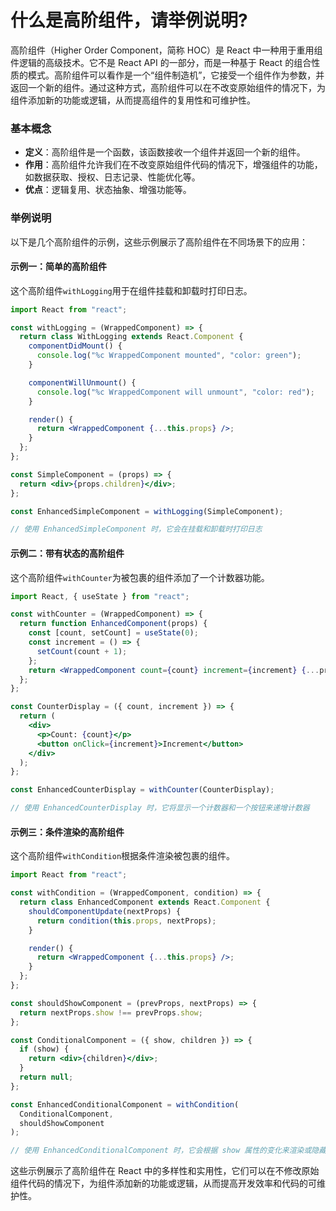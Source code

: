 # 什么是高阶组件，请举例说明?

高阶组件（Higher Order Component，简称 HOC）是 React 中一种用于重用组件逻辑的高级技术。它不是 React API 的一部分，而是一种基于 React 的组合性质的模式。高阶组件可以看作是一个“组件制造机”，它接受一个组件作为参数，并返回一个新的组件。通过这种方式，高阶组件可以在不改变原始组件的情况下，为组件添加新的功能或逻辑，从而提高组件的复用性和可维护性。

### 基本概念

- **定义**：高阶组件是一个函数，该函数接收一个组件并返回一个新的组件。
- **作用**：高阶组件允许我们在不改变原始组件代码的情况下，增强组件的功能，如数据获取、授权、日志记录、性能优化等。
- **优点**：逻辑复用、状态抽象、增强功能等。

### 举例说明

以下是几个高阶组件的示例，这些示例展示了高阶组件在不同场景下的应用：

#### 示例一：简单的高阶组件

这个高阶组件`withLogging`用于在组件挂载和卸载时打印日志。

```jsx
import React from "react";

const withLogging = (WrappedComponent) => {
  return class WithLogging extends React.Component {
    componentDidMount() {
      console.log("%c WrappedComponent mounted", "color: green");
    }

    componentWillUnmount() {
      console.log("%c WrappedComponent will unmount", "color: red");
    }

    render() {
      return <WrappedComponent {...this.props} />;
    }
  };
};

const SimpleComponent = (props) => {
  return <div>{props.children}</div>;
};

const EnhancedSimpleComponent = withLogging(SimpleComponent);

// 使用 EnhancedSimpleComponent 时，它会在挂载和卸载时打印日志
```

#### 示例二：带有状态的高阶组件

这个高阶组件`withCounter`为被包裹的组件添加了一个计数器功能。

```jsx
import React, { useState } from "react";

const withCounter = (WrappedComponent) => {
  return function EnhancedComponent(props) {
    const [count, setCount] = useState(0);
    const increment = () => {
      setCount(count + 1);
    };
    return <WrappedComponent count={count} increment={increment} {...props} />;
  };
};

const CounterDisplay = ({ count, increment }) => {
  return (
    <div>
      <p>Count: {count}</p>
      <button onClick={increment}>Increment</button>
    </div>
  );
};

const EnhancedCounterDisplay = withCounter(CounterDisplay);

// 使用 EnhancedCounterDisplay 时，它将显示一个计数器和一个按钮来递增计数器
```

#### 示例三：条件渲染的高阶组件

这个高阶组件`withCondition`根据条件渲染被包裹的组件。

```jsx
import React from "react";

const withCondition = (WrappedComponent, condition) => {
  return class EnhancedComponent extends React.Component {
    shouldComponentUpdate(nextProps) {
      return condition(this.props, nextProps);
    }

    render() {
      return <WrappedComponent {...this.props} />;
    }
  };
};

const shouldShowComponent = (prevProps, nextProps) => {
  return nextProps.show !== prevProps.show;
};

const ConditionalComponent = ({ show, children }) => {
  if (show) {
    return <div>{children}</div>;
  }
  return null;
};

const EnhancedConditionalComponent = withCondition(
  ConditionalComponent,
  shouldShowComponent
);

// 使用 EnhancedConditionalComponent 时，它会根据 show 属性的变化来渲染或隐藏子组件
```

这些示例展示了高阶组件在 React 中的多样性和实用性，它们可以在不修改原始组件代码的情况下，为组件添加新的功能或逻辑，从而提高开发效率和代码的可维护性。
